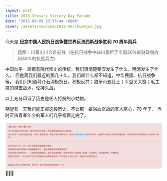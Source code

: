 ```yaml
---
layout: post
title: 2015 China's Victory Day Parade
date: "2015-09-03 23:33:44 +0800"
cover: /assets/sources/2015-09/chuanjun.jpg
---
```


今天是 **纪念中国人民抗日战争暨世界反法西斯战争胜利 70 周年阅兵**

> 题图：川军出川奔赴前线（在抗日战争中四川承担了全国30%的财政税收和40%的抗战兵力）

中国似乎一直都有隔代修史的传统，我们很清楚秦汉发生了什么，明清发生了什么，
但是离我们最近的那几十年，我们却什么都不知道，中华民国、抗日战争等。
我们只知道蒋介石消极抗日，积极反共；狼牙山五壮士；平型关大捷；毛主席的游击战术，论持久战。

以上充分印证了历史是任人打扮的小姑娘。

期望有一天我们能正视这段历史，不让那一辈浴血奋战的军人寒心，70 年了，
当时正值青春年少的军人们几乎都要走完了。

![blocked-vpn](/assets/sources/2015-09/blocked-vpn.png)
🙈🙈🙈

